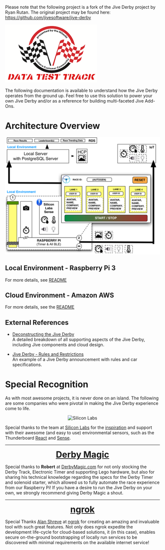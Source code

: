 Please note that the following project is a fork of the Jive Derby project by Ryan Rutan. The original project may be found here:
https://github.com/jivesoftware/jive-derby


![Jive Derby](./raspi/public/images/jive-derby-logo.png "Jive Derby")

The following documentation is available to understand how the Jive Derby operates from the ground up.  Feel free to use this solution to power your own Jive Derby and/or as a reference for building multi-faceted Jive Add-Ons.

# Architecture Overview
![Jive Derby Architecture Overview](./architecture-overview.png "Jive Derby Architecture Overview")

## Local Environment - Raspberry Pi 3

For more details, see [README](./raspi/README.md)

## Cloud Environment - Amazon AWS

For more details, see the [README](./service/README.md)

## External References
* [Deconstructing the Jive Derby ](https://community.jivesoftware.com/docs/DOC-227242) <br/>
A detailed breakdown of all supporting aspects of the Jive Derby, including Jive components and cloud design.

* [Jive Derby - Rules and Restrictions](https://community.jivesoftware.com/groups/jiveworld17/blog/2017/03/30/on-your-mark-get-set-lets-derby#comment-3310025) <br/>
An example of a Jive Derby announcement with rules and car specifications.

# Special Recognition
As with most awesome projects, it is never done on an island.  The following are some companies who were pivotal in making the Jive Derby experience come to life.

<div align="center">
<img alt="Silicon Labs" src="http://www.silabs.com/etc/designs/siliconlabs/global/images/logo.png"/>
</div>

Special thanks to the team at [Silicon Labs](https://www.silabs.com) for the [inspiration](http://www.silabs.com/products/development-tools/wireless/bluetooth/thunderboard-react-derby-car-kit) and support with their awesome (and easy to use) environmental sensors, such as the Thunderboard [React](http://www.silabs.com/products/development-tools/wireless/bluetooth/thunderboard-react-kit-sensor-cloud-connectivity) and [Sense](http://www.silabs.com/products/development-tools/wireless/bluetooth/thunderboard-sense-kit).

----

<div align="center">
  <span style="font-size: 2em; font-weight: bold;"><a href="http://www.derbymagic.com/">Derby Magic</a></span>
</div>

Special thanks to **Robert** at [DerbyMagic.com](http://www.derbymagic.com) for not only stocking the Derby Track, Electronic Timer and supporting Lego hardware, but also for sharing his technical knowledge regarding the specs for the Derby Timer and solenoid starter, which allowed us to fully automate the race experience from our Raspberry Pi!  If you have a desire to run the Jive Derby on your own, we strongly recommend giving Derby Magic a shout.

----

<div align="center">
  <span style="font-size: 2em; font-weight: bold;"><a href="https://www.ngrok.com/">ngrok</a></span>
</div>

Special Thanks [Alan Shreve](https://twitter.com/inconshreveable) at [ngrok](https://www.ngrok.com) for creating an amazing and invaluable tool with such great features.  Not only does ngrok expedite the development life-cycle for cloud-based solutions, it (in this case), enables secure on-the-ground bootstrapping of locally run services to be discovered with minimal requirements on the available internet service!
